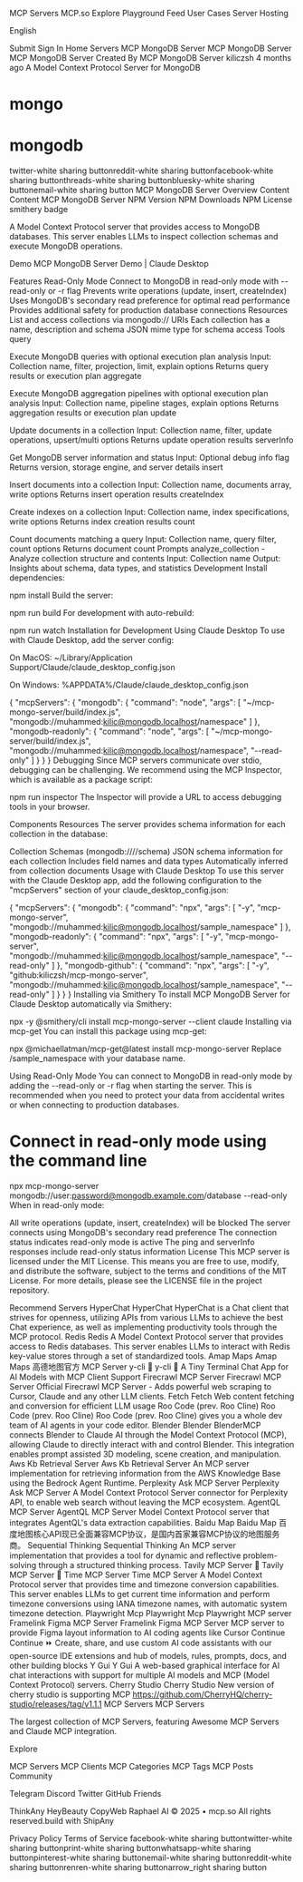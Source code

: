 MCP Servers
MCP.so
Explore
Playground
Feed
User Cases
Server Hosting

English


Submit
Sign In
Home
Servers
MCP MongoDB Server
MCP MongoDB Server
MCP MongoDB Server
Created By
MCP MongoDB Server
kiliczsh
4 months ago
A Model Context Protocol Server for MongoDB
# mongo
# mongodb
twitter-white sharing buttonreddit-white sharing buttonfacebook-white sharing buttonthreads-white sharing buttonbluesky-white sharing buttonemail-white sharing button
MCP MongoDB Server
Overview
Content
Content
MCP MongoDB Server
NPM Version NPM Downloads NPM License smithery badge

A Model Context Protocol server that provides access to MongoDB databases. This server enables LLMs to inspect collection schemas and execute MongoDB operations.

Demo
MCP MongoDB Server Demo | Claude Desktop

Features
Read-Only Mode
Connect to MongoDB in read-only mode with --read-only or -r flag
Prevents write operations (update, insert, createIndex)
Uses MongoDB's secondary read preference for optimal read performance
Provides additional safety for production database connections
Resources
List and access collections via mongodb:// URIs
Each collection has a name, description and schema
JSON mime type for schema access
Tools
query

Execute MongoDB queries with optional execution plan analysis
Input: Collection name, filter, projection, limit, explain options
Returns query results or execution plan
aggregate

Execute MongoDB aggregation pipelines with optional execution plan analysis
Input: Collection name, pipeline stages, explain options
Returns aggregation results or execution plan
update

Update documents in a collection
Input: Collection name, filter, update operations, upsert/multi options
Returns update operation results
serverInfo

Get MongoDB server information and status
Input: Optional debug info flag
Returns version, storage engine, and server details
insert

Insert documents into a collection
Input: Collection name, documents array, write options
Returns insert operation results
createIndex

Create indexes on a collection
Input: Collection name, index specifications, write options
Returns index creation results
count

Count documents matching a query
Input: Collection name, query filter, count options
Returns document count
Prompts
analyze_collection - Analyze collection structure and contents
Input: Collection name
Output: Insights about schema, data types, and statistics
Development
Install dependencies:

npm install
Build the server:

npm run build
For development with auto-rebuild:

npm run watch
Installation for Development
Using Claude Desktop
To use with Claude Desktop, add the server config:

On MacOS: ~/Library/Application Support/Claude/claude_desktop_config.json

On Windows: %APPDATA%/Claude/claude_desktop_config.json

{
  "mcpServers": {
    "mongodb": {
      "command": "node",
      "args": [
        "~/mcp-mongo-server/build/index.js",
        "mongodb://muhammed:kilic@mongodb.localhost/namespace"
      ]
    },
    "mongodb-readonly": {
      "command": "node",
      "args": [
        "~/mcp-mongo-server/build/index.js",
        "mongodb://muhammed:kilic@mongodb.localhost/namespace",
        "--read-only"
      ]
    }
  }
}
Debugging
Since MCP servers communicate over stdio, debugging can be challenging. We recommend using the MCP Inspector, which is available as a package script:

npm run inspector
The Inspector will provide a URL to access debugging tools in your browser.

Components
Resources
The server provides schema information for each collection in the database:

Collection Schemas (mongodb://<host>/<collection>/schema)
JSON schema information for each collection
Includes field names and data types
Automatically inferred from collection documents
Usage with Claude Desktop
To use this server with the Claude Desktop app, add the following configuration to the "mcpServers" section of your claude_desktop_config.json:

{
  "mcpServers": {
    "mongodb": {
      "command": "npx",
      "args": [
        "-y",
        "mcp-mongo-server",
        "mongodb://muhammed:kilic@mongodb.localhost/sample_namespace"
      ]
    },
    "mongodb-readonly": {
      "command": "npx",
      "args": [
        "-y",
        "mcp-mongo-server",
        "mongodb://muhammed:kilic@mongodb.localhost/sample_namespace",
        "--read-only"
      ]
    },
    "mongodb-github": {
      "command": "npx",
      "args": [
        "-y",
        "github:kiliczsh/mcp-mongo-server",
        "mongodb://muhammed:kilic@mongodb.localhost/sample_namespace",
        "--read-only"
      ]
    }
  }
}
Installing via Smithery
To install MCP MongoDB Server for Claude Desktop automatically via Smithery:

npx -y @smithery/cli install mcp-mongo-server --client claude
Installing via mcp-get
You can install this package using mcp-get:

npx @michaellatman/mcp-get@latest install mcp-mongo-server
Replace /sample_namespace with your database name.

Using Read-Only Mode
You can connect to MongoDB in read-only mode by adding the --read-only or -r flag when starting the server. This is recommended when you need to protect your data from accidental writes or when connecting to production databases.

# Connect in read-only mode using the command line
npx mcp-mongo-server mongodb://user:password@mongodb.example.com/database --read-only
When in read-only mode:

All write operations (update, insert, createIndex) will be blocked
The server connects using MongoDB's secondary read preference
The connection status indicates read-only mode is active
The ping and serverInfo responses include read-only status information
License
This MCP server is licensed under the MIT License. This means you are free to use, modify, and distribute the software, subject to the terms and conditions of the MIT License. For more details, please see the LICENSE file in the project repository.


Recommend Servers
HyperChat
HyperChat
HyperChat is a Chat client that strives for openness, utilizing APIs from various LLMs to achieve the best Chat experience, as well as implementing productivity tools through the MCP protocol.
Redis
Redis
A Model Context Protocol server that provides access to Redis databases. This server enables LLMs to interact with Redis key-value stores through a set of standardized tools.
Amap Maps
Amap Maps
高德地图官方 MCP Server
y-cli 🚀
y-cli 🚀
A Tiny Terminal Chat App for AI Models with MCP Client Support
Firecrawl MCP Server
Firecrawl MCP Server
Official Firecrawl MCP Server - Adds powerful web scraping to Cursor, Claude and any other LLM clients.
Fetch
Fetch
Web content fetching and conversion for efficient LLM usage
Roo Code (prev. Roo Cline)
Roo Code (prev. Roo Cline)
Roo Code (prev. Roo Cline) gives you a whole dev team of AI agents in your code editor.
Blender
Blender
BlenderMCP connects Blender to Claude AI through the Model Context Protocol (MCP), allowing Claude to directly interact with and control Blender. This integration enables prompt assisted 3D modeling, scene creation, and manipulation.
Aws Kb Retrieval Server
Aws Kb Retrieval Server
An MCP server implementation for retrieving information from the AWS Knowledge Base using the Bedrock Agent Runtime.
Perplexity Ask MCP Server
Perplexity Ask MCP Server
A Model Context Protocol Server connector for Perplexity API, to enable web search without leaving the MCP ecosystem.
AgentQL MCP Server
AgentQL MCP Server
Model Context Protocol server that integrates AgentQL's data extraction capabilities.
Baidu Map
Baidu Map
百度地图核心API现已全面兼容MCP协议，是国内首家兼容MCP协议的地图服务商。
Sequential Thinking
Sequential Thinking
An MCP server implementation that provides a tool for dynamic and reflective problem-solving through a structured thinking process.
Tavily MCP Server 🚀
Tavily MCP Server 🚀
Time MCP Server
Time MCP Server
A Model Context Protocol server that provides time and timezone conversion capabilities. This server enables LLMs to get current time information and perform timezone conversions using IANA timezone names, with automatic system timezone detection.
Playwright Mcp
Playwright Mcp
Playwright MCP server
Framelink Figma MCP Server
Framelink Figma MCP Server
MCP server to provide Figma layout information to AI coding agents like Cursor
Continue
Continue
⏩ Create, share, and use custom AI code assistants with our open-source IDE extensions and hub of models, rules, prompts, docs, and other building blocks
Y Gui
Y Gui
A web-based graphical interface for AI chat interactions with support for multiple AI models and MCP (Model Context Protocol) servers.
Cherry Studio
Cherry Studio
New version of cherry studio is supporting MCP https://github.com/CherryHQ/cherry-studio/releases/tag/v1.1.1
MCP Servers
MCP Servers

The largest collection of MCP Servers, featuring Awesome MCP Servers and Claude MCP integration.

Explore

MCP Servers
MCP Clients
MCP Categories
MCP Tags
MCP Posts
Community

Telegram
Discord
Twitter
GitHub
Friends

ThinkAny
HeyBeauty
CopyWeb
Raphael AI
© 2025 • mcp.so All rights reserved.build with ShipAny

Privacy Policy
Terms of Service
facebook-white sharing buttontwitter-white sharing buttonprint-white sharing buttonwhatsapp-white sharing buttonpinterest-white sharing buttonemail-white sharing buttonreddit-white sharing buttonrenren-white sharing buttonarrow_right sharing button